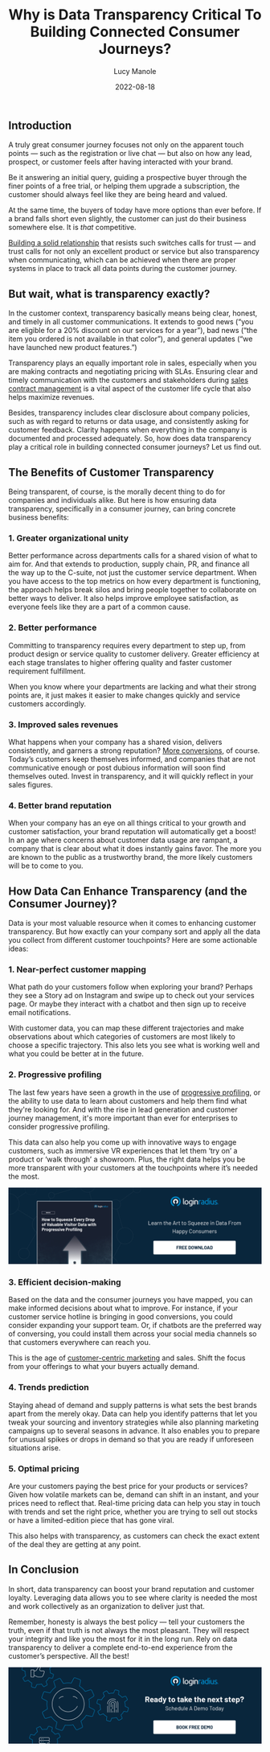 ﻿---
title: "Why is Data Transparency Critical To Building Connected Consumer Journeys?"
date: "2022-08-18"
coverImage: "customer-journey.jpg"
tags: ["progressive profiling", "cx", "data transparency"]
author: "Lucy Manole"
description: "Data is your most valuable resource when it comes to enhancing customer transparency. But how exactly can your company sort and apply all the data you collect from different customer touchpoints? This blog shares some actionable ideas."
metadescription: "Data transparency means being honest throughout the customer journey. This blog explains how ensuring data transparency can bring concrete business benefits."
metatitle: "Building Connected Customer Journeys With Data Transparency"
---

## Introduction

A truly great consumer journey focuses not only on the apparent touch points — such as the registration or live chat — but also on how any lead, prospect, or customer feels after having interacted with your brand.

Be it answering an initial query, guiding a prospective buyer through the finer points of a free trial, or helping them upgrade a subscription, the customer should always feel like they are being heard and valued.

At the same time, the buyers of today have more options than ever before. If a brand falls short even slightly, the customer can just do their business somewhere else. It is _that_ competitive.

[Building a solid relationship](https://www.loginradius.com/blog/growth/customer-relationship-business/) that resists such switches calls for trust — and trust calls for not only an excellent product or service but also transparency when communicating, which can be achieved when there are proper systems in place to track all data points during the customer journey.


## But wait, what is transparency exactly?

In the customer context, transparency basically means being clear, honest, and timely in all customer communications. It extends to good news (“you are eligible for a 20% discount on our services for a year”), bad news (“the item you ordered is not available in that color”), and general updates (“we have launched new product features.”)

Transparency plays an equally important role in sales, especially when you are making contracts and negotiating pricing with SLAs. Ensuring clear and timely communication with the customers and stakeholders during [sales contract management](https://dealhub.io/glossary/contract-management/) is a vital aspect of the customer life cycle that also helps maximize revenues.

Besides, transparency includes clear disclosure about company policies, such as with regard to returns or data usage, and consistently asking for customer feedback. Clarity happens when everything in the company is documented and processed adequately. So, how does data transparency play a critical role in building connected consumer journeys? Let us find out.


## The Benefits of Customer Transparency

Being transparent, of course, is the morally decent thing to do for companies and individuals alike. But here is how ensuring data transparency, specifically in a consumer journey, can bring concrete business benefits:


### 1. Greater organizational unity

Better performance across departments calls for a shared vision of what to aim for. And that extends to production, supply chain, PR, and finance all the way up to the C-suite, not just the customer service department. When you have access to the top metrics on how every department is functioning, the approach helps break silos and bring people together to collaborate on better ways to deliver. It also helps improve employee satisfaction, as everyone feels like they are a part of a common cause.


### 2. Better performance

Committing to transparency requires every department to step up, from product design or service quality to customer delivery. Greater efficiency at each stage translates to higher offering quality and faster customer requirement fulfillment.

When you know where your departments are lacking and what their strong points are, it just makes it easier to make changes quickly and service customers accordingly.


### 3. Improved sales revenues

What happens when your company has a shared vision, delivers consistently, and garners a strong reputation? [More conversions](https://www.loginradius.com/blog/growth/leverage-website-for-more-conversions/), of course. Today’s customers keep themselves informed, and companies that are not communicative enough or post dubious information will soon find themselves outed. Invest in transparency, and it will quickly reflect in your sales figures.

### 4. Better brand reputation

When your company has an eye on all things critical to your growth and customer satisfaction, your brand reputation will automatically get a boost! In an age where concerns about customer data usage are rampant, a company that is clear about what it does instantly gains favor. The more you are known to the public as a trustworthy brand, the more likely customers will be to come to you.

## How Data Can Enhance Transparency (and the Consumer Journey)?

Data is your most valuable resource when it comes to enhancing customer transparency. But how exactly can your company sort and apply all the data you collect from different customer touchpoints? Here are some actionable ideas:


### 1. Near-perfect customer mapping

What path do your customers follow when exploring your brand? Perhaps they see a Story ad on Instagram and swipe up to check out your services page. Or maybe they interact with a chatbot and then sign up to receive email notifications.

With customer data, you can map these different trajectories and make observations about which categories of customers are most likely to choose a specific trajectory. This also lets you see what is working well and what you could be better at in the future.


### 2. Progressive profiling

The last few years have seen a growth in the use of [progressive profiling](https://www.loginradius.com/progressive-profiling/), or the ability to use data to learn about customers and help them find what they're looking for. And with the rise in lead generation and customer journey management, it's more important than ever for enterprises to consider progressive profiling.

This data can also help you come up with innovative ways to engage customers, such as immersive VR experiences that let them ‘try on’ a product or ‘walk through’ a showroom. Plus, the right data helps you be more transparent with your customers at the touchpoints where it’s needed the most.

[![EB-progressive-profiling](EB-progressive-profiling.png)](https://www.loginradius.com/resource/how-to-squeeze-every-drop-of-progressive-profiling/)


### 3. Efficient decision-making

Based on the data and the consumer journeys you have mapped, you can make informed decisions about what to improve. For instance, if your customer service hotline is bringing in good conversions, you could consider expanding your support team. Or, if chatbots are the preferred way of conversing, you could install them across your social media channels so that customers everywhere can reach you.

This is the age of [customer-centric marketing](https://www.loginradius.com/blog/growth/lead-era-customer-centric-marketing/) and sales. Shift the focus from your offerings to what your buyers actually demand.


### 4. Trends prediction

Staying ahead of demand and supply patterns is what sets the best brands apart from the merely okay. Data can help you identify patterns that let you tweak your sourcing and inventory strategies while also planning marketing campaigns up to several seasons in advance. It also enables you to prepare for unusual spikes or drops in demand so that you are ready if unforeseen situations arise.


### 5. Optimal pricing

Are your customers paying the best price for your products or services? Given how volatile markets can be, demand can shift in an instant, and your prices need to reflect that. Real-time pricing data can help you stay in touch with trends and set the right price, whether you are trying to sell out stocks or have a limited-edition piece that has gone viral.

This also helps with transparency, as customers can check the exact extent of the deal they are getting at any point.


## In Conclusion

In short, data transparency can boost your brand reputation and customer loyalty. Leveraging data allows you to see where clarity is needed the most and work collectively as an organization to deliver just that.

Remember, honesty is always the best policy — tell your customers the truth, even if that truth is not always the most pleasant. They will respect your integrity and like you the most for it in the long run. Rely on data transparency to deliver a complete end-to-end experience from the customer’s perspective. All the best!

[![book-a-demo-Consultation](../../assets/book-a-demo-loginradius.png)](https://www.loginradius.com/contact-us?utm_source=blog&utm_medium=web&utm_campaign=build-customer-journeys-data-transparency)
